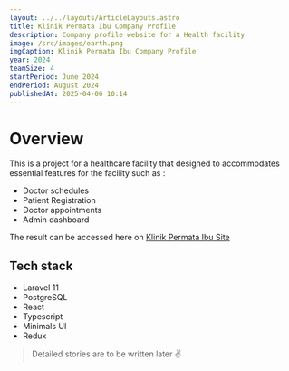 ```yaml
---
layout: ../../layouts/ArticleLayouts.astro
title: Klinik Permata Ibu Company Profile
description: Company profile website for a Health facility
image: /src/images/earth.png
imgCaption: Klinik Permata Ibu Company Profile
year: 2024
teamSize: 4
startPeriod: June 2024
endPeriod: August 2024
publishedAt: 2025-04-06 10:14
---
```


# Overview

This is a project for a healthcare facility that designed to accommodates essential features for the facility such as :

- Doctor schedules
- Patient Registration
- Doctor appointments
- Admin dashboard

The result can be accessed here on [Klinik Permata Ibu Site](https://www.klinikpermataibu.com/)

## Tech stack

- Laravel 11
- PostgreSQL
- React
- Typescript
- Minimals UI
- Redux

> Detailed stories are to be written later ✌
